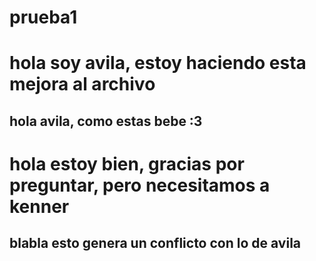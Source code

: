 # prueba1
# hola soy avila, estoy haciendo esta mejora al archivo

## hola avila, como estas bebe :3
# hola estoy bien, gracias por preguntar, pero necesitamos a kenner
## blabla esto genera un conflicto con lo de avila